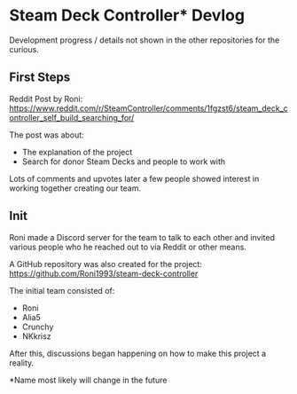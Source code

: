 # Steam Deck Controller* Devlog
Development progress / details not shown in the other repositories for the curious.

## First Steps
Reddit Post by Roni: https://www.reddit.com/r/SteamController/comments/1fgzst6/steam_deck_controller_self_build_searching_for/

The post was about:
- The explanation of the project
- Search for donor Steam Decks and people to work with

Lots of comments and upvotes later a few people showed interest in working together creating our team.

## Init
Roni made a Discord server for the team to talk to each other and invited various people who he reached out to via Reddit or other means.

A GitHub repository was also created for the project: https://github.com/Roni1993/steam-deck-controller

The initial team consisted of:

- Roni
- Alia5
- Crunchy
- NKkrisz

After this, discussions began happening on how to make this project a reality.

*Name most likely will change in the future